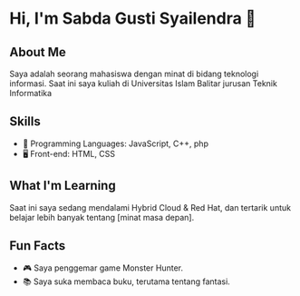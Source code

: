 # Hi, I'm Sabda Gusti Syailendra 👋

## About Me
Saya adalah seorang mahasiswa dengan minat di bidang teknologi informasi. Saat ini saya kuliah di Universitas Islam Balitar jurusan Teknik Informatika

## Skills
- 🔧 Programming Languages: JavaScript, C++, php
- 🖥️ Front-end: HTML, CSS

## What I'm Learning
Saat ini saya sedang mendalami Hybrid Cloud & Red Hat, dan tertarik untuk belajar lebih banyak tentang [minat masa depan].

## Fun Facts
- 🎮 Saya penggemar game Monster Hunter.
- 📚 Saya suka membaca buku, terutama tentang fantasi.
